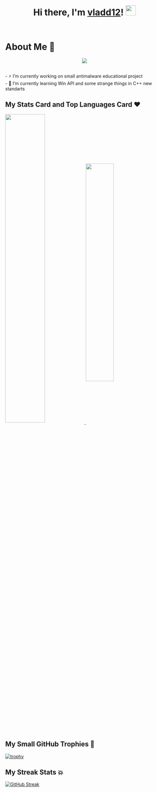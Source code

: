 <h1 align="center">
  Hi there, I'm <a href="https://vk.com/vladd12">vladd12</a>!
  <img src="https://github.com/blackcater/blackcater/raw/main/images/Hi.gif" height="32"/>
</h1></br>

# About Me 👀
<!--- Typing text from https://github.com/denvercoder1/readme-typing-svg --->
<p align="center">
  <img src="https://readme-typing-svg.herokuapp.com?color=%23080A72&size=15&center=true&vCenter=true&lines=I'm+computer+science+student+from+Russia+%E2%9C%8C%F0%9F%8F%BB;Sometimes+it+happens+%F0%9F%95%B6%EF%B8%8F;But+I+don't+give+up+%F0%9F%92%AA%F0%9F%8F%BB">
</p></br>
- ⚡ I’m currently working on small antimalware educational project </br>
- 🤔 I’m currently learning Win API and some strange things in C++ new standarts </br>

## My Stats Card and Top Languages Card ❤
<!--- GitHub stats card from https://github.com/anuraghazra/github-readme-stats --->
<a href="https://github.com/vladd12">
  <img align="center" src="https://github-readme-stats.vercel.app/api?username=vladd12&show_icons=true&hide_border=true&theme=cobalt" width="50%"/>
</a>

<!--- Top langs card from https://github.com/anuraghazra/github-readme-stats --->
<a href="https://github.com/vladd12">
  <img align="center" src="https://github-readme-stats.vercel.app/api/top-langs/?username=vladd12&exclude_repo=machine-learning-practice&layout=compact&theme=cobalt" width="42%"/>
</a></br>

## My Small GitHub Trophies 💾
<!--- GitHub Trophy Widget from https://github.com/ryo-ma/github-profile-trophy --->
[![trophy](https://github-profile-trophy.vercel.app/?username=vladd12&theme=onedark)](https://github.com/vladd12)

## My Streak Stats 💥
<!--- GitHub Streak Stats from https://github.com/DenverCoder1/github-readme-streak-stats --->
[![GitHub Streak](https://github-readme-streak-stats.herokuapp.com/?user=vladd12&theme=onedark)](https://github.com/vladd12)

<!-- Some Emoji:
👋 ✨ 🔭 🌱 👯 🤔 💬 📫 😄 ⚡ 
-->
